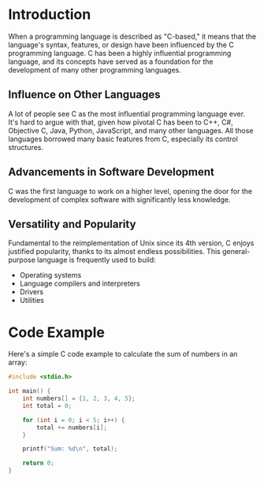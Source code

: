 # Introduction

When a programming language is described as "C-based," it means that the language's syntax, features, or design have been influenced by the C programming language. C has been a highly influential programming language, and its concepts have served as a foundation for the development of many other programming languages.

## Influence on Other Languages

A lot of people see C as the most influential programming language ever. It's hard to argue with that, given how pivotal C has been to C++, C#, Objective C, Java, Python, JavaScript, and many other languages. All those languages borrowed many basic features from C, especially its control structures.

## Advancements in Software Development

C was the first language to work on a higher level, opening the door for the development of complex software with significantly less knowledge.

## Versatility and Popularity

Fundamental to the reimplementation of Unix since its 4th version, C enjoys justified popularity, thanks to its almost endless possibilities. This general-purpose language is frequently used to build:

- Operating systems
- Language compilers and interpreters
- Drivers
- Utilities

# Code Example

Here's a simple C code example to calculate the sum of numbers in an array:

```c
#include <stdio.h>

int main() {
    int numbers[] = {1, 2, 3, 4, 5};
    int total = 0;

    for (int i = 0; i < 5; i++) {
        total += numbers[i];
    }

    printf("Sum: %d\n", total);

    return 0;
}
